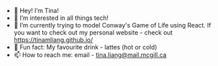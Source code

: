 - 👋 Hey! I’m Tina!
- 👀 I’m interested in all things tech!
- 🌱 I’m currently trying to model Conway's Game of Life using React. If you want to check out my personal website - check out https://tinamliang.github.io/
- 🎈 Fun fact: My favourite drink - lattes (hot or cold)
- 📫 How to reach me: email - tina.liang@mail.mcgill.ca

<!---
tinamliang/tinamliang is a ✨ special ✨ repository because its `README.md` (this file) appears on your GitHub profile.
You can click the Preview link to take a look at your changes.
--->
